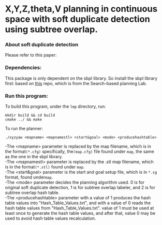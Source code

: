 
# X,Y,Z,theta,V planning in continuous space with soft duplicate detection using subtree overlap.

### About soft duplicate detection
Please refer to this paper: 

### Dependencies:
This package is only dependent on the sbpl library.
So install the sbpl library first: based on [this](https://github.com/Nader-Merai/sbpl_cspace) repo, which is from the Search-based planning Lab.

### Run this program:
To build this program, under the ```lmp``` directory, run:
```
mkdir build && cd build
cmake ../ && make
```
To run the planner:
```
./xyzyaw <mapname> <mapnamestl> <start&goal> <mode> <producehashtable>
```
-The \<mapname\> parameter is replaced by the map filename, which is in the format```(*.cfg)```  specifically, the```(map.cfg)``` file found under ```map```, the same as the one in the sbpl library. <br />
-The \<mapnamestl\> parameter is replaced by the .stl map filename, which is in the format```(*.stl)``` found under ```map```. <br />
-The \<start&goal\> parameter is the start and goal setup file, which is in ```*.sg``` format, found under```map```. <br />
-The  \<mode\> parameter decides the planning algorithm used. 0 is for original soft duplicate detection, 1 is for subtree overlap labeler, and 2 is for subtree overlap hash table. <br />
-The  \<producehashtable\> parameter with a value of 1 produces the hash table values into "Hash_Table_Values.txt", and with a value of 0 reads the hash table values from "Hash_Table_Values.txt". value of 1 must be used at least once to generate the hash table values, and after that, value 0 may be used to avoid hash table values recalculation.

